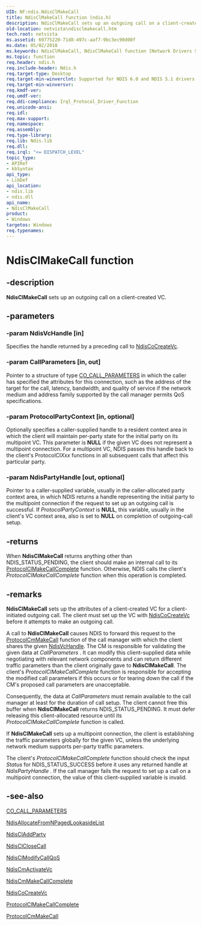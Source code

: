 ```yaml
---
UID: NF:ndis.NdisClMakeCall
title: NdisClMakeCall function (ndis.h)
description: NdisClMakeCall sets up an outgoing call on a client-created VC.
old-location: netvista\ndisclmakecall.htm
tech.root: netvista
ms.assetid: 69775220-71d8-497c-aaf7-9bc3ec90d00f
ms.date: 05/02/2018
ms.keywords: NdisClMakeCall, NdisClMakeCall function [Network Drivers Starting with Windows Vista], condis_client_ref_bd9f0a4a-c8f7-418e-aa80-e97fad7e4ab1.xml, ndis/NdisClMakeCall, netvista.ndisclmakecall
ms.topic: function
req.header: ndis.h
req.include-header: Ndis.h
req.target-type: Desktop
req.target-min-winverclnt: Supported for NDIS 6.0 and NDIS 5.1 drivers (see    NdisClMakeCall (NDIS 5.1)) in   Windows Vista. Supported for NDIS 5.1 drivers (see    NdisClMakeCall (NDIS 5.1)) in   Windows XP.
req.target-min-winversvr: 
req.kmdf-ver: 
req.umdf-ver: 
req.ddi-compliance: Irql_Protocol_Driver_Function
req.unicode-ansi: 
req.idl: 
req.max-support: 
req.namespace: 
req.assembly: 
req.type-library: 
req.lib: Ndis.lib
req.dll: 
req.irql: "<= DISPATCH_LEVEL"
topic_type:
- APIRef
- kbSyntax
api_type:
- LibDef
api_location:
- ndis.lib
- ndis.dll
api_name:
- NdisClMakeCall
product:
- Windows
targetos: Windows
req.typenames: 
---
```


# NdisClMakeCall function


## -description


<b>NdisClMakeCall</b> sets up an outgoing call on a client-created VC.


## -parameters




### -param NdisVcHandle [in]

Specifies the handle returned by a preceding call to 
     <a href="https://msdn.microsoft.com/library/windows/hardware/ff561696">NdisCoCreateVc</a>.


### -param CallParameters [in, out]

Pointer to a structure of type 
     <a href="https://msdn.microsoft.com/library/windows/hardware/ff545384">CO_CALL_PARAMETERS</a> in which the caller has
     specified the attributes for this connection, such as the address of the target for the call, latency,
     bandwidth, and quality of service if the network medium and address family supported by the call manager
     permits QoS specifications.


### -param ProtocolPartyContext [in, optional]

Optionally specifies a caller-supplied handle to a resident context area in which the client will
     maintain per-party state for the initial party on its multipoint VC. This parameter is <b>NULL</b> if the given
     VC does not represent a multipoint connection. For a multipoint VC, NDIS passes this handle back to the
     client's ProtocolCl<i>Xxx</i> functions in all subsequent calls that affect this particular party.


### -param NdisPartyHandle [out, optional]

Pointer to a caller-supplied variable, usually in the caller-allocated party context area, in
     which NDIS returns a handle representing the initial party to the multipoint connection if the request
     to set up an outgoing call is successful. If 
     <i>ProtocolPartyContext</i> is <b>NULL</b>, this variable, usually in the client's VC context area, also is set
     to <b>NULL</b> on completion of outgoing-call setup.


## -returns



When 
     <b>NdisClMakeCall</b> returns anything other than NDIS_STATUS_PENDING, the client should make an internal
     call to its 
     <a href="https://msdn.microsoft.com/6bb69f78-8dab-46a7-84fb-7bc17e894535">
     ProtocolClMakeCallComplete</a> function. Otherwise, NDIS calls the client's 
     <i>ProtocolClMakeCallComplete</i> function when this operation is completed.




## -remarks



<b>NdisClMakeCall</b> sets up the attributes of a client-created VC for a client-initiated outgoing call.
    The client must set up the VC with 
    <a href="https://msdn.microsoft.com/library/windows/hardware/ff561696">NdisCoCreateVc</a> before it attempts to make
    an outgoing call.

A call to 
    <b>NdisClMakeCall</b> causes NDIS to forward this request to the 
    <a href="https://msdn.microsoft.com/ede0a18a-cd3b-4fbb-a16b-e7493940d633">ProtocolCmMakeCall</a> function of the
    call manager with which the client shares the given 
    <a href="https://msdn.microsoft.com/6bb69f78-8dab-46a7-84fb-7bc17e894535">NdisVcHandle</a>. The CM is
    responsible for validating the given data at 
    <i>CallParameters</i> . It can modify this client-supplied data while negotiating with relevant network
    components and can return different traffic parameters than the client originally gave to 
    <b>NdisClMakeCall</b>. The client's 
    <i>
    ProtocolClMakeCallComplete</i> function is responsible for accepting the modified call parameters if
    this occurs or for tearing down the call if the CM's proposed call parameters are unacceptable.

Consequently, the data at 
    <i>CallParameters</i> must remain available to the call manager at least for the duration of call setup.
    The client cannot free this buffer when 
    <b>NdisClMakeCall</b> returns NDIS_STATUS_PENDING. It must defer releasing this client-allocated resource
    until its 
    <i>ProtocolClMakeCallComplete</i> function is called.

If 
    <b>NdisClMakeCall</b> sets up a multipoint connection, the client is establishing the traffic parameters
    globally for the given VC, unless the underlying network medium supports per-party traffic
    parameters.

The client's 
    <i>ProtocolClMakeCallComplete</i> function should check the input 
    <i>Status</i> for NDIS_STATUS_SUCCESS before it uses any returned handle at 
    <i>NdisPartyHandle</i> . If the call manager fails the request to set up a call on a multipoint
    connection, the value of this client-supplied variable is invalid.




## -see-also




<a href="https://msdn.microsoft.com/library/windows/hardware/ff545384">CO_CALL_PARAMETERS</a>



<a href="https://msdn.microsoft.com/df690a05-359d-44f0-b063-4fc21d6c4d76">
   NdisAllocateFromNPagedLookasideList</a>



<a href="https://msdn.microsoft.com/library/windows/hardware/ff561625">NdisClAddParty</a>



<a href="https://msdn.microsoft.com/library/windows/hardware/ff561627">NdisClCloseCall</a>



<a href="https://msdn.microsoft.com/library/windows/hardware/ff561636">NdisClModifyCallQoS</a>



<a href="https://msdn.microsoft.com/library/windows/hardware/ff561649">NdisCmActivateVc</a>



<a href="https://msdn.microsoft.com/library/windows/hardware/ff561677">NdisCmMakeCallComplete</a>



<a href="https://msdn.microsoft.com/library/windows/hardware/ff561696">NdisCoCreateVc</a>



<a href="https://msdn.microsoft.com/6bb69f78-8dab-46a7-84fb-7bc17e894535">ProtocolClMakeCallComplete</a>



<a href="https://msdn.microsoft.com/ede0a18a-cd3b-4fbb-a16b-e7493940d633">ProtocolCmMakeCall</a>
 

 

